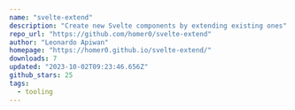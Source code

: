 ```yaml
---
name: "svelte-extend"
description: "Create new Svelte components by extending existing ones"
repo_url: "https://github.com/homer0/svelte-extend"
author: "Leonardo Apiwan"
homepage: "https://homer0.github.io/svelte-extend/"
downloads: 7
updated: "2023-10-02T09:23:46.656Z"
github_stars: 25
tags: 
  - tooling
---
```

